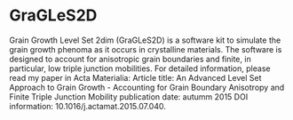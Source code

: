 # GraGLeS2D

Grain Growth Level Set 2dim (GraGLeS2D) is a software kit to simulate the grain growth phenoma as it occurs in crystalline materials. The software is designed to account for anisotropic grain boundaries and finite, in particular, low triple junction mobilities. 
For detailed information, please read my paper in Acta Materialia:
Article title:	An Advanced Level Set Approach to Grain Growth - Accounting for Grain Boundary Anisotropy and Finite Triple Junction Mobility 
publication date: autumm 2015
DOI information:	10.1016/j.actamat.2015.07.040.
